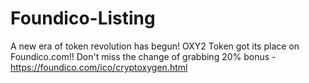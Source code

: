 # Foundico-Listing
A new era of token revolution has begun! OXY2 Token got its place on Foundico.com!! Don't miss the change of grabbing 20% bonus - https://foundico.com/ico/cryptoxygen.html
